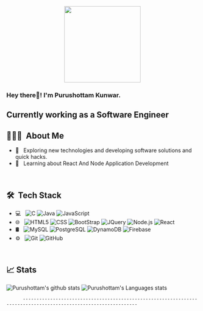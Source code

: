 <p align="center">
  <img src="https://github.com/thompsonemerson/thompsonemerson/raw/master/cover-thompson.png" height="200"/>
</p>

<h3> Hey there👋! I'm Purushottam Kunwar.</h2>
<h2> Currently working as a Software Engineer </h2>

## 👨🏻‍💻 &nbsp;About Me

- 🤔 &nbsp; Exploring new technologies and developing software solutions and quick hacks.
- 💼 &nbsp; Learning about React And Node Application Development

<br>

## 🛠 &nbsp;Tech Stack

- 💻 &nbsp;
  ![C](https://img.shields.io/badge/-C++-333333?style=flat&logo=C%2B%2B&logoColor=00599C)
  ![Java](https://img.shields.io/badge/-Java-333333?style=flat&logo=Java&logoColor=007396)
  ![JavaScript](https://img.shields.io/badge/-JavaScript-333333?style=flat&logo=javascript)
- 🌐 &nbsp;
  ![HTML5](https://img.shields.io/badge/-HTML5-333333?style=flat&logo=HTML5)
  ![CSS](https://img.shields.io/badge/-CSS-333333?style=flat&logo=CSS3&logoColor=1572B6)
  ![BootStrap](https://img.shields.io/badge/-BootStrap-333333?style=flat&logo=bootstrap&logoColor=1572B6)
  ![JQuery](https://img.shields.io/badge/-JQuery-333333?style=flat&logo=jquery)
  ![Node.js](https://img.shields.io/badge/-Node.js-333333?style=flat&logo=node.js)
  ![React](https://img.shields.io/badge/-React-333333?style=flat&logo=react)
- 🛢 &nbsp;
  ![MySQL](https://img.shields.io/badge/-MySQL-333333?style=flat&logo=mysql)
  ![PostgreSQL](https://img.shields.io/badge/-MySQL-333333?style=flat&logo=mysql)
  ![DynamoDB](https://img.shields.io/badge/-MySQL-333333?style=flat&logo=mysql)
  ![Firebase](https://img.shields.io/badge/-Firebase-333333?style=flat&logo=firebase)
- ⚙️ &nbsp;
  ![Git](https://img.shields.io/badge/-Git-333333?style=flat&logo=git)
  ![GitHub](https://img.shields.io/badge/-GitHub-333333?style=flat&logo=github)

<br/>

## 📈 Stats

![Purushottam's github stats](https://github-readme-stats.vercel.app/api?username=purushottam-kunwar&hide=["issues"]&show_icons=true&line_height=30) 
![Purushottam's Languages stats](https://github-readme-stats.vercel.app/api/top-langs/?username=purushottam-kunwar&theme=buefy&layout=compact&langs_count=10)

          ----------------------------------------------------------------------------------------------------------------

